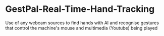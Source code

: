 # GestPal-Real-Time-Hand-Tracking
Use of any webcam sources to find hands with AI and recognise gestures that control the machine's mouse and multimedia (Youtube) being played 
